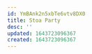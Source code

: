 ```yaml
---
id: YmBAnk2n5xbTe6vtv8DX0
title: Stoa Party
desc: ''
updated: 1643723096367
created: 1643723096367
---
```


